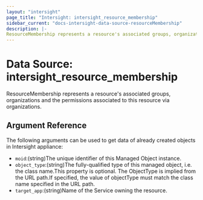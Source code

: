 ```yaml
---
layout: "intersight"
page_title: "Intersight: intersight_resource_membership"
sidebar_current: "docs-intersight-data-source-resourceMembership"
description: |-
ResourceMembership represents a resource's associated groups, organizations and the permissions associated to this resource via organizations.
---
```


# Data Source: intersight_resource_membership
ResourceMembership represents a resource's associated groups, organizations and the permissions associated to this resource via organizations.
## Argument Reference
The following arguments can be used to get data of already created objects in Intersight appliance:
* `moid`:(string)The unique identifier of this Managed Object instance.
* `object_type`:(string)The fully-qualified type of this managed object, i.e. the class name.This property is optional. The ObjectType is implied from the URL path.If specified, the value of objectType must match the class name specified in the URL path.
* `target_app`:(string)Name of the Service owning the resource.
